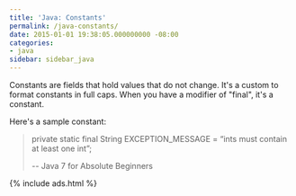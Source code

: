 ```yaml
---
title: 'Java: Constants'
permalink: /java-constants/
date: 2015-01-01 19:38:05.000000000 -08:00
categories:
- java
sidebar: sidebar_java
---
```


Constants are fields that hold values that do not change. It's a custom to format constants in full caps. When you have a modifier of "final", it's a constant.

Here's a sample constant:

> private static final String EXCEPTION_MESSAGE =
>           “ints must contain at least one int”;
>
>
>
> -- Java 7 for Absolute Beginners

{% include ads.html %}
